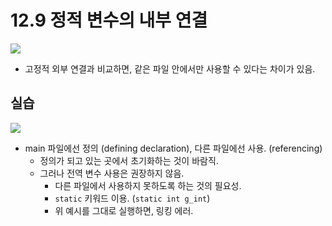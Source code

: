 # 12.9 정적 변수의 내부 연결
<img src="https://github.com/uber9ma/following_C/blob/master/images/chapter12/scope4.png?raw=true">

* 고정적 외부 연결과 비교하면, 같은 파일 안에서만 사용할 수 있다는 차이가 있음.

## 실습

<img src="https://github.com/uber9ma/following_C/blob/master/images/chapter12/scope12.png?raw=true">

* main 파일에선 정의 (defining declaration), 다른 파일에선 사용. (referencing)
    - 정의가 되고 있는 곳에서 초기화하는 것이 바람직. 
    - 그러나 전역 변수 사용은 권장하지 않음.
        - 다른 파일에서 사용하지 못하도록 하는 것의 필요성.
        - `static` 키워드 이용. (`static int g_int`)
        - 위 예시를 그대로 실행하면, 링킹 에러.